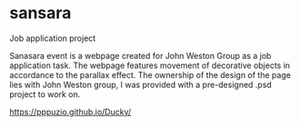 # sansara
Job application project

Sanasara event is a webpage created for John Weston Group as a job application task. 
The webpage features movement of decorative objects in accordance to the parallax effect.
The ownership of the design of the page lies with John Weston group, I was provided with
a pre-designed .psd project to work on. 

https://pppuzio.github.io/Ducky/
